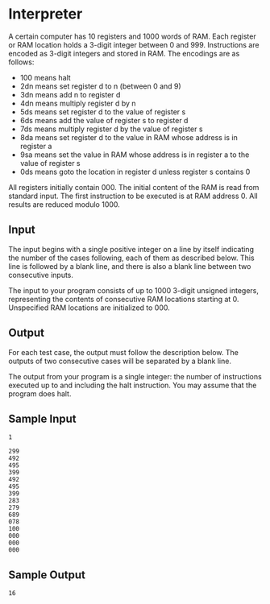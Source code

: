 Interpreter
===========

A certain computer has 10 registers and 1000 words of RAM. Each register
or RAM location holds a 3-digit integer between 0 and 999. Instructions
are encoded as 3-digit integers and stored in RAM. The encodings are as
follows:

* 100 means halt
* 2dn means set register d to n (between 0 and 9)
* 3dn means add n to register d
* 4dn means multiply register d by n
* 5ds means set register d to the value of register s
* 6ds means add the value of register s to register d
* 7ds means multiply register d by the value of register s
* 8da means set register d to the value in RAM whose address is in
  register a
* 9sa means set the value in RAM whose address is in register a to the
  value of register s
* 0ds means goto the location in register d unless register s contains 0

All registers initially contain 000. The initial content of the RAM is
read from standard input. The first instruction to be executed is at RAM
address 0. All results are reduced modulo 1000.

Input
-----

The input begins with a single positive integer on a line by itself
indicating the number of the cases following, each of them as described
below. This line is followed by a blank line, and there is also a blank
line between two consecutive inputs.

The input to your program consists of up to 1000 3-digit unsigned
integers, representing the contents of consecutive RAM locations
starting at 0. Unspecified RAM locations are initialized to 000.

Output
------

For each test case, the output must follow the description below. The
outputs of two consecutive cases will be separated by a blank line.

The output from your program is a single integer: the number of
instructions executed up to and including the halt instruction. You may
assume that the program does halt.

Sample Input
------------

    1
    
    299
    492
    495
    399
    492
    495
    399
    283
    279
    689
    078
    100
    000
    000
    000

Sample Output
-------------

    16

